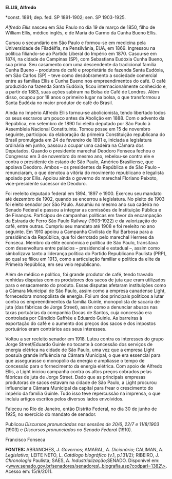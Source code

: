 **ELLIS, Alfredo**

\*const. 1891; dep. fed. SP 1891-1902; sen. SP 1903-1925.

*Alfredo Ellis* nasceu em São Paulo no dia 19 de março de 1850, filho de
William Ellis, médico inglês, e de Maria do Carmo da Cunha Bueno Ellis.

Cursou o secundário em São Paulo e formou-se em medicina pela
Universidade de Filadélfia, na Pensilvânia, EUA, em 1869. Ingressou na
política filiando-se ao Partido Liberal do Império em 1870. Casou-se em
1874, na cidade de Campinas (SP), com Sebastiana Eudóxia Cunha Bueno,
sua prima. Seu casamento com uma descendente da tradicional família
Cunha Bueno – produtora de café e proprietária de fazenda Santa Eudóxia,
em São Carlos (SP) – teve como desdobramento a sociedade comercial entre
as famílias Ellis e Cunha Bueno nos empreendimentos do café. O café
produzido na fazenda Santa Eudóxia, ficou internacionalmente conhecido
e, a partir de 1883, suas ações subiram na Bolsa de Café de Londres.
Além disso, ocupou por 18 anos o primeiro lugar na bolsa, o que
transformou a Santa Eudóxia no maior produtor de café do Brasil.

Ainda no Império Alfredo Ellis tornou-se abolicionista, tendo libertado
todos os seus escravos um pouco antes da Abolição em 1888. Com o advento
da República, em setembro de 1890 foi eleito deputado por São Paulo à
Assembleia Nacional Constituinte. Tomou posse em 15 de novembro
seguinte, participou da elaboração da primeira Constituição republicana
do Brasil promulgada em 24 de fevereiro de 1891 e, iniciada a
legislatura ordinária em junho, passou a ocupar uma cadeira na Câmara
dos Deputados. Quando o presidente marechal Deodoro Fonseca fechou o
Congresso em 3 de novembro do mesmo ano, rebelou-se contra ele e contra
o presidente do estado de São Paulo, Américo Brasiliense, que apoiava
Deodoro. Ambos – os presidentes da República e de São Paulo –
renunciaram, o que denotou a vitória do movimento republicano e
legalista apoiado por Ellis. Apoiou ainda o governo do marechal Floriano
Peixoto, vice-presidente sucessor de Deodoro.

Foi reeleito deputado federal em 1894, 1897 e 1900. Exerceu seu mandato
até dezembro de 1902, quando se encerrou a legislatura. No pleito de
1903 foi eleito senador por São Paulo. Assumiu no mesmo ano sua cadeira
no Senado Federal e passou a integrar as comissões de Instituição
Pública e de Finanças. Participou de campanhas políticas em favor da
encampação da Estrada de Ferro São Paulo Railway (1903-1922) e da
valorização do café, entre outras. Cumpriu seu mandato até 1908 e foi
reeleito no ano seguinte. Em 1910 apoiou a Campanha Civilista de Rui
Barbosa para a presidência da República, que foi derrotado pelo marechal
Hermes da Fonseca. Membro da elite econômica e política de São Paulo,
transitava com desenvoltura entre palácios – presidencial e estadual –,
assim como simbolizava tanto a liderança política do Partido Republicano
Paulista (PRP), ao qual se filiou em 1913, como a articulação familiar e
política da elite da Primeira República, em seu veio republicano.

Além de médico e político, foi grande produtor de café, tendo travado
renhidas disputas com os produtores dos sacos de juta que eram
utilizados para o ensacamento do produto. Essas disputas afetaram
instituições como a Câmara Municipal de São Paulo, assim como a empresa
canadense Light, fornecedora monopolista de energia. Foi um dos
principais políticos a lutar contra os empreendimentos da família
Guinle, monopolista de sacaria de juta (das fábricas de Jorge Street),
assim como a denunciar abusos nas taxas portuárias da companhia Docas de
Santos, cuja concessão era controlada por Cândido Gaffrée e Eduardo
Guinle. As barreiras à exportação do café e o aumento dos preços dos
sacos e dos impostos portuários eram contrários aos seus interesses.

Voltou a ser reeleito senador em 1918. Lutou contra os interesses do
grupo Jorge Street/Eduardo Guinle no tocante à concessão dos serviços de
energia elétrica na cidade de São Paulo, uma vez que a empresa Light
possuía grande influência na Câmara Municipal, o que era essencial para
que assegurasse o monopólio da energia e ampliasse o tempo de concessão
para o fornecimento da energia elétrica. Com apoio de Alfredo Ellis, a
Light iniciou campanha contra os altos preços cobrados pelas fábricas de
juta de Jorge Street. Dado que as principais empresas produtoras de
sacos estavam na cidade de São Paulo, a Light procurou influenciar a
Câmara Municipal da capital para frear o crescimento do império da
família Guinle. Tudo isso teve repercussão na imprensa, o que incluiu
artigos escritos pelos diversos lados envolvidos.

Faleceu no Rio de Janeiro, então Distrito Federal, no dia 30 de junho de
1925, no exercício do mandato de senador.

Publicou *Discursos pronunciados nas sessões de 20/6, 22/7 e 11/8/1903*
(1903) e *Discursos pronunciados no Senado Federal* (1910).

Francisco Fonseca

**FONTES:** ABRANCHES, J. *Governos*; AMARAL, A. *Dicionário*; CALIMAN,
A. *Legislativo*; LEITE NETO, L. *Catálogo biográfico* (v.1, p.131/2);
RIBEIRO, J. *Chronologia* Paulista; SAES, A. *Industrialização*;SENADO.
Disponível em:
\<www.senado.gov.br/senadores/senadores\_biografia.asp?codparl=1382\>.
Acesso em: 15/9/2011.
